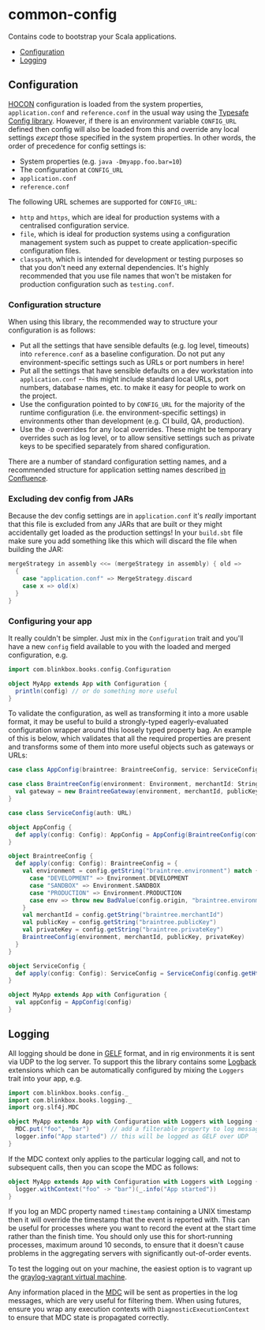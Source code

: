 # common-config

Contains code to bootstrap your Scala applications.

- [Configuration](#configuration)
- [Logging](#logging)
 
## Configuration

[HOCON](https://github.com/typesafehub/config/blob/master/HOCON.md) configuration is loaded from the system properties, `application.conf` and `reference.conf` in the usual way using the [Typesafe Config library](https://github.com/typesafehub/config). However, if there is an environment variable `CONFIG_URL` defined then config will also be loaded from this and override any local settings _except_ those specified in the system properties. In other words, the order of precedence for config settings is:

 - System properties (e.g. `java -Dmyapp.foo.bar=10`)
 - The configuration at `CONFIG_URL`
 - `application.conf`
 - `reference.conf`

The following URL schemes are supported for `CONFIG_URL`:

 - `http` and `https`, which are ideal for production systems with a centralised configuration service.
 - `file`, which is ideal for  production systems using a configuration management system such as puppet to create application-specific configuration files.
 - `classpath`, which is intended for development or testing purposes so that you don't need any external dependencies. It's highly recommended that you use file names that won't be mistaken for production configuration such as `testing.conf`.

### Configuration structure

When using this library, the recommended way to structure your configuration is as follows:

 - Put all the settings that have sensible defaults (e.g. log level, timeouts) into `reference.conf` as a baseline configuration. Do not put any environment-specific settings such as URLs or port numbers in here!
 - Put all the settings that have sensible defaults on a dev workstation into `application.conf` -- this might include standard local URLs, port numbers, database names, etc. to make it easy for people to work on the project.
 - Use the configuration pointed to by `CONFIG_URL` for the majority of the runtime configuration (i.e. the environment-specific settings) in environments other than development (e.g. CI build, QA, production).
 - Use the `-D` overrides for any local overrides. These might be temporary overrides such as log level, or to allow sensitive settings such as private keys to be specified separately from shared configuration.

There are a number of standard configuration setting names, and a recommended structure for application setting names described [in Confluence](http://jira.blinkbox.local/confluence/display/PT/Service+Configuration+Guidelines).

### Excluding dev config from JARs

Because the dev config settings are in `application.conf` it's _really_ important that this file is excluded from any JARs that are built or they might accidentally get loaded as the production settings! In your `build.sbt` file make sure you add something like this which will discard the file when building the JAR:

~~~scala
mergeStrategy in assembly <<= (mergeStrategy in assembly) { old =>
  {
    case "application.conf" => MergeStrategy.discard
    case x => old(x)
  }
}
~~~

### Configuring your app

It really couldn't be simpler. Just mix in the `Configuration` trait and you'll have a new `config` field available to you with the loaded and merged configuration, e.g.

~~~scala
import com.blinkbox.books.config.Configuration

object MyApp extends App with Configuration {
  println(config) // or do something more useful
}
~~~

To validate the configuration, as well as transforming it into a more usable format, it may be useful to build a strongly-typed eagerly-evaluated configuration wrapper around this loosely typed property bag. An example of this is below, which validates that all the required properties are present and transforms some of them into more useful objects such as gateways or URLs:

~~~scala
case class AppConfig(braintree: BraintreeConfig, service: ServiceConfig)

case class BraintreeConfig(environment: Environment, merchantId: String, publicKey: String, privateKey: String) {
  val gateway = new BraintreeGateway(environment, merchantId, publicKey, privateKey)
}

case class ServiceConfig(auth: URL)

object AppConfig {
  def apply(config: Config): AppConfig = AppConfig(BraintreeConfig(config), ServiceConfig(config))
}

object BraintreeConfig {
  def apply(config: Config): BraintreeConfig = {
    val environment = config.getString("braintree.environment") match {
      case "DEVELOPMENT" => Environment.DEVELOPMENT
      case "SANDBOX" => Environment.SANDBOX
      case "PRODUCTION" => Environment.PRODUCTION
      case env => throw new BadValue(config.origin, "braintree.environment", s"Unknown: '$env'.")
    }
    val merchantId = config.getString("braintree.merchantId")
    val publicKey = config.getString("braintree.publicKey")
    val privateKey = config.getString("braintree.privateKey")
    BraintreeConfig(environment, merchantId, publicKey, privateKey)
  }
}

object ServiceConfig {
  def apply(config: Config): ServiceConfig = ServiceConfig(config.getHttpUrl("service.auth.uri"))
}

object MyApp extends App with Configuration {
  val appConfig = AppConfig(config)
}
~~~

## Logging

All logging should be done in [GELF](http://graylog2.org/gelf) format, and in rig environments it is sent via UDP to the log server. To support this the library contains some [Logback](http://logback.qos.ch/) extensions which can be automatically configured by mixing the `Loggers` trait into your app, e.g.

~~~scala
import com.blinkbox.books.config._
import com.blinkbox.books.logging._
import org.slf4j.MDC

object MyApp extends App with Configuration with Loggers with Logging {
  MDC.put("foo", "bar")      // add a filterable property to log messages
  logger.info("App started") // this will be logged as GELF over UDP
}
~~~

If the MDC context only applies to the particular logging call, and not to subsequent calls, then you can scope the MDC as follows:

~~~scala
object MyApp extends App with Configuration with Loggers with Logging {
  logger.withContext("foo" -> "bar")(_.info("App started"))
}
~~~

If you log an MDC property named `timestamp` containing a UNIX timestamp then it will override the timestamp that the event is reported with. This can be useful for processes where you want to record the event at the start time rather than the finish time. You should only use this for short-running processes, maximum around 10 seconds, to ensure that it doesn't cause problems in the aggregating servers with significantly out-of-order events.

To test the logging out on your machine, the easiest option is to vagrant up the [graylog-vagrant virtual machine](https://git.mobcastdev.com/ITOPS/graylog-vagrant).

Any information placed in the [MDC](http://logback.qos.ch/manual/mdc.html) will be sent as properties in the log messages, which are very useful for filtering them. When using futures, ensure you wrap any execution contexts with `DiagnosticExecutionContext` to ensure that MDC state is propagated correctly.
